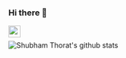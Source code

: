 ### Hi there 👋

<a href="https://www.linkedin.com/in/shubhambthorat/">
  <img align="left" width="24px" src="https://cdn.jsdelivr.net/npm/simple-icons@v3/icons/linkedin.svg"  />
</a>
<br />

![Shubham Thorat's github stats](https://github-readme-stats.vercel.app/api?username=sbt4104&show_icons=true&hide_border=true)
<br />
